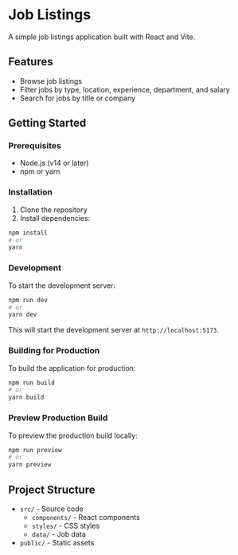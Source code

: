 # Job Listings

A simple job listings application built with React and Vite.

## Features

- Browse job listings
- Filter jobs by type, location, experience, department, and salary
- Search for jobs by title or company

## Getting Started

### Prerequisites

- Node.js (v14 or later)
- npm or yarn

### Installation

1. Clone the repository
2. Install dependencies:

```bash
npm install
# or
yarn
```

### Development

To start the development server:

```bash
npm run dev
# or
yarn dev
```

This will start the development server at `http://localhost:5173`.

### Building for Production

To build the application for production:

```bash
npm run build
# or
yarn build
```

### Preview Production Build

To preview the production build locally:

```bash
npm run preview
# or
yarn preview
```

## Project Structure

- `src/` - Source code
  - `components/` - React components
  - `styles/` - CSS styles
  - `data/` - Job data
- `public/` - Static assets